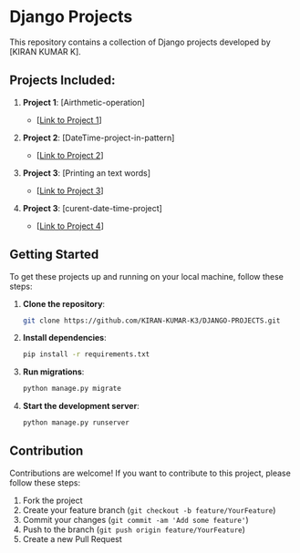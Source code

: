 # Django Projects

This repository contains a collection of Django projects developed by [KIRAN KUMAR K].

## Projects Included:

1. **Project 1**: [Airthmetic-operation]
   - [[Link to Project 1](https://curly-enigma-xjjr9994xjxf65rj-8000.app.github.dev/)]

2. **Project 2**: [DateTime-project-in-pattern]
   - [[Link to Project 2](https://curly-enigma-xjjr9994xjxf65rj-8051.app.github.dev/)]

3. **Project 3**: [Printing an text words]
   - [[Link to Project 3](https://github.com/KIRAN-KUMAR-K3/DJANGO-PROJECTS/tree/main/HelloProject/Helloproject)]

4. **Project 3**: [curent-date-time-project]
   - [[Link to Project 4](https://github.com/KIRAN-KUMAR-K3/DJANGO-PROJECTS/tree/main/datetimeproject/datetimeproject)]


## Getting Started

To get these projects up and running on your local machine, follow these steps:

1. **Clone the repository**:
   ```bash
   git clone https://github.com/KIRAN-KUMAR-K3/DJANGO-PROJECTS.git
   ```

2. **Install dependencies**:
   ```bash
   pip install -r requirements.txt
   ```

3. **Run migrations**:
   ```bash
   python manage.py migrate
   ```

4. **Start the development server**:
   ```bash
   python manage.py runserver
   ```

## Contribution

Contributions are welcome! If you want to contribute to this project, please follow these steps:

1. Fork the project
2. Create your feature branch (`git checkout -b feature/YourFeature`)
3. Commit your changes (`git commit -am 'Add some feature'`)
4. Push to the branch (`git push origin feature/YourFeature`)
5. Create a new Pull Request
